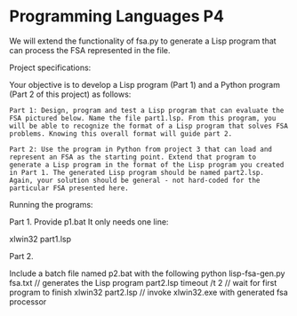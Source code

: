 # Programming Languages P4

We will extend the functionality of fsa.py to generate a Lisp program that can process the FSA represented in the file.

Project specifications:

Your objective is to develop a Lisp program (Part 1) and a Python program (Part 2 of this project) as follows:

    Part 1: Design, program and test a Lisp program that can evaluate the FSA pictured below. Name the file part1.lsp. From this program, you will be able to recognize the format of a Lisp program that solves FSA problems. Knowing this overall format will guide part 2.

    Part 2: Use the program in Python from project 3 that can load and represent an FSA as the starting point. Extend that program to generate a Lisp program in the format of the Lisp program you created in Part 1. The generated Lisp program should be named part2.lsp. Again, your solution should be general - not hard-coded for the particular FSA presented here.

Running the programs:

Part 1. Provide p1.bat It only needs one line:

xlwin32 part1.lsp

Part 2.

Include a batch file named p2.bat with the following
python lisp-fsa-gen.py fsa.txt   // generates the Lisp program part2.lsp
timeout /t 2                     // wait for first program to finish
xlwin32 part2.lsp                // invoke xlwin32.exe with generated fsa processor
